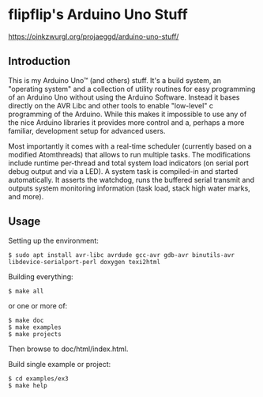 # flipflip's Arduino Uno Stuff

https://oinkzwurgl.org/projaeggd/arduino-uno-stuff/

## Introduction

This is my Arduino Uno™ (and others) stuff. It's a build system, an "operating
system" and a collection of utility routines for easy programming of an Arduino
Uno without using the Arduino Software. Instead it bases directly on the AVR
Libc and other tools to enable "low-level" c programming of the Arduino. While
this makes it impossible to use any of the nice Arduino libraries it provides
more control and a, perhaps a more familiar, development setup for advanced
users.

Most importantly it comes with a real-time scheduler (currently based on a
modified Atomthreads) that allows to run multiple tasks. The modifications
include runtime per-thread and total system load indicators (on serial port
debug output and via a LED). A system task is compiled-in and started
automatically. It asserts the watchdog, runs the buffered serial transmit and
outputs system monitoring information (task load, stack high water marks, and
more).

## Usage

Setting up the environment:

```
$ sudo apt install avr-libc avrdude gcc-avr gdb-avr binutils-avr libdevice-serialport-perl doxygen texi2html
```

Building everything:

```
$ make all
```

or one or more of:

```
$ make doc
$ make examples
$ make projects
```

Then browse to doc/html/index.html.

Build single example or project:

```
$ cd examples/ex3
$ make help
```
